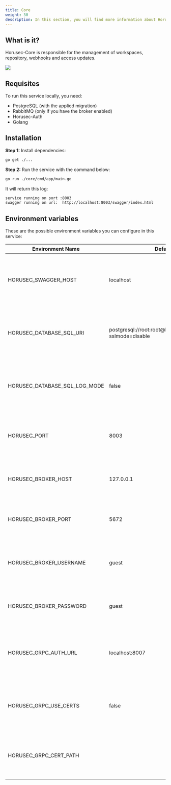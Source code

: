 ```yaml
---
title: Core
weight: 30
description: In this section, you will find more information about Horusec-Core service. 
---
```


## **What is it?**
Horusec-Core is responsible for the management of workspaces, repository, webhooks and access updates.

![](/docs/ptbr/web/services/core/0-arquitecture.jpg)

## **Requisites**
To run this service locally, you need: 
* PostgreSQL (with the applied migration)
* RabbitMQ (only if you have the broker enabled)
* Horusec-Auth
* Golang

## **Installation**

**Step 1:** Install dependencies: 
```bash
go get ./...
```

**Step 2:** Run the service with the command below: 

```bash
go run ./core/cmd/app/main.go
```

It will return this log:

```bash
service running on port :8003
swagger running on url:  http://localhost:8003/swagger/index.html
```

## **Environment variables**
These are the possible environment variables you can configure in this service:  

| Environment Name                 | Default Value                                                    | Description                                                  |
|----------------------------------|------------------------------------------------------------------|--------------------------------------------------------------|
| HORUSEC_SWAGGER_HOST             | localhost                                                        | This environment variable gets which host swagger will be available. | 
| HORUSEC_DATABASE_SQL_URI         | postgresql://root:root@localhost:5432/horusec_db?sslmode=disable | This environment variable gets the URI to connect to POSTGRES database. |
| HORUSEC_DATABASE_SQL_LOG_MODE    | false                                                            | This environment variable gets the value to enable POSTGREs logs. |
| HORUSEC_PORT                     | 8003                                                             | This environment variable gets the port the service will start. |
HORUSEC_BROKER_HOST     | 127.0.0.1                                                        | gets the host to connect to the RABBITMQ broker.|
HORUSEC_BROKER_PORT    | 5672                                                       | gets the port to connect to the RABBITMQ broker.| 
HORUSEC_BROKER_USERNAME   | guest                                                        | gets the name of the user to connect to the RABBITMQ broker.| 
HORUSEC_BROKER_PASSWORD     | guest                                                         | gets the password to connect to the RABBITMQ broker.|
| HORUSEC_GRPC_AUTH_URL            | localhost:8007                                                   | This environment variable gets the horusec-auth GRCP connection URL. |
| HORUSEC_GRPC_USE_CERTS           | false                                                            | This environment variable gets if the GCRP certificate is active or not. |
| HORUSEC_GRPC_CERT_PATH           |                                                                  | This environment variable gets the GCRP certification path. | 